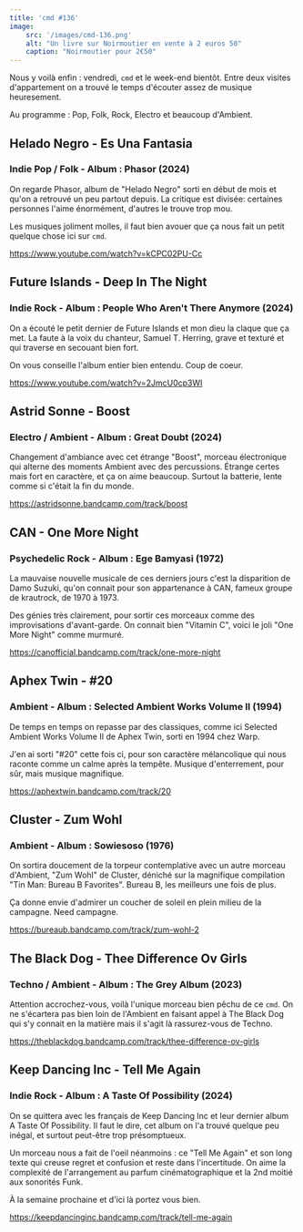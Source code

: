 ```yaml
---
title: 'cmd #136'
image:  
    src: '/images/cmd-136.png'
    alt: "Un livre sur Noirmoutier en vente à 2 euros 50" 
    caption: "Noirmoutier pour 2€50"
---
```


Nous y voilà enfin : vendredi, `cmd` et le week-end bientôt. Entre deux visites d'appartement on a trouvé le temps d'écouter assez de musique heuresement.

Au programme : Pop, Folk, Rock, Electro et beaucoup d'Ambient.

## Helado Negro - Es Una Fantasia
### Indie Pop / Folk - Album : Phasor (2024)

On regarde Phasor, album de "Helado Negro" sorti en début de mois et qu'on a retrouvé un peu partout depuis. La critique est divisée: certaines personnes l'aime énormément, d'autres le trouve trop mou.

Les musiques joliment molles, il faut bien avouer que ça nous fait un petit quelque chose ici sur `cmd`. 

https://www.youtube.com/watch?v=kCPC02PU-Cc


## Future Islands - Deep In The Night 
### Indie Rock - Album : People Who Aren't There Anymore (2024)

On a écouté le petit dernier de Future Islands et mon dieu la claque que ça met. La faute à la voix du chanteur, Samuel T. Herring, grave et texturé et qui traverse en secouant bien fort.

On vous conseille l'album entier bien entendu. Coup de coeur.

https://www.youtube.com/watch?v=2JmcU0cp3WI

## Astrid Sonne - Boost 
### Electro / Ambient - Album : Great Doubt (2024)

Changement d'ambiance avec cet étrange "Boost", morceau électronique qui alterne des moments Ambient avec des percussions. Étrange certes mais fort en caractère, et ça on aime beaucoup. Surtout la batterie, lente comme si c'était la fin du monde.

https://astridsonne.bandcamp.com/track/boost

## CAN - One More Night 
### Psychedelic Rock - Album : Ege Bamyasi (1972)

La mauvaise nouvelle musicale de ces derniers jours c'est la disparition de Damo Suzuki, qu'on connait pour son appartenance à CAN, fameux groupe de krautrock, de 1970 à 1973.

Des génies très clairement, pour sortir ces morceaux comme des improvisations d'avant-garde. On connait bien "Vitamin C", voici le joli "One More Night" comme murmuré.

https://canofficial.bandcamp.com/track/one-more-night

## Aphex Twin - #20 
### Ambient - Album : Selected Ambient Works Volume II (1994)

De temps en temps on repasse par des classiques, comme ici Selected Ambient Works Volume II de Aphex Twin, sorti en 1994 chez Warp.

J'en ai sorti "#20" cette fois ci, pour son caractère mélancolique qui nous raconte comme un calme après la tempête. Musique d'enterrement, pour sûr, mais musique magnifique.

https://aphextwin.bandcamp.com/track/20

## Cluster - Zum Wohl 
### Ambient - Album : Sowiesoso (1976)

On sortira doucement de la torpeur contemplative avec un autre morceau d'Ambient, "Zum Wohl" de Cluster, déniché sur la magnifique compilation "Tin Man: Bureau B Favorites". Bureau B, les meilleurs une fois de plus.

Ça donne envie d'admirer un coucher de soleil en plein milieu de la campagne. Need campagne.

https://bureaub.bandcamp.com/track/zum-wohl-2

## The Black Dog - Thee Difference Ov Girls
### Techno / Ambient - Album : The Grey Album (2023)

Attention accrochez-vous, voilà l'unique morceau bien pêchu de ce `cmd`. On ne s'écartera pas bien loin de l'Ambient en faisant appel à The Black Dog qui s'y connait en la matière mais il s'agit là rassurez-vous de Techno.

https://theblackdog.bandcamp.com/track/thee-difference-ov-girls

## Keep Dancing Inc - Tell Me Again 
### Indie Rock - Album : A Taste Of Possibility (2024)

On se quittera avec les français de Keep Dancing Inc et leur dernier album A Taste Of Possibility. Il faut le dire, cet album on l'a trouvé quelque peu inégal, et surtout peut-être trop présomptueux.

Un morceau nous a fait de l'oeil néanmoins : ce "Tell Me Again" et son long texte qui creuse regret et confusion et reste dans l'incertitude. On aime la complexité de l'arrangement au parfum cinématographique et la 2nd moitié aux sonorités Funk.

À la semaine prochaine et d'ici là portez vous bien.

https://keepdancinginc.bandcamp.com/track/tell-me-again
